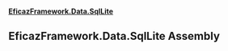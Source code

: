#### [EficazFramework.Data.SqlLite](EficazFrameworkSqlLiteDataProvider.md 'EficazFramework SqlLite Data Provider')

## EficazFramework.Data.SqlLite Assembly